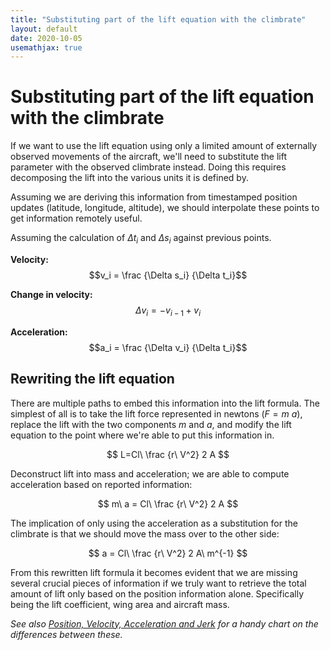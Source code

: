 ```yaml
---
title: "Substituting part of the lift equation with the climbrate"
layout: default
date: 2020-10-05
usemathjax: true
---
```


# Substituting part of the lift equation with the climbrate
If we want to use the lift equation using only a limited amount of externally observed movements of the aircraft, we'll need to substitute the lift parameter with the observed climbrate instead. Doing this requires decomposing the lift into the various units it is defined by.

Assuming we are deriving this information from timestamped position updates (latitude, longitude, altitude), we should interpolate these points to get information remotely useful.

Assuming the calculation of $\Delta t_i$ and $\Delta s_i$ against previous points.

**Velocity:**
$$v_i = \frac {\Delta s_i} {\Delta t_i}$$

**Change in velocity:**
$$\Delta v_i = -v_{i-1} + v_i$$

**Acceleration:**
$$a_i = \frac {\Delta v_i} {\Delta t_i}$$

## Rewriting the lift equation
There are multiple paths to embed this information into the lift formula. The simplest of all is to take the lift force represented in newtons ($F=m\ a$), replace the lift with the two components $m$ and $a$, and modify the lift equation to the point where we're able to put this information in.

$$
L=Cl\ \frac {r\ V^2} 2 A
$$

Deconstruct lift into mass and acceleration; we are able to compute acceleration based on reported information:

$$
m\ a = Cl\ \frac {r\ V^2} 2 A
$$

The implication of only using the acceleration as a substitution for the climbrate is that we should move the mass over to the other side:

$$
a = Cl\ \frac {r\ V^2} 2 A\ m^{-1}
$$


From this rewritten lift formula it becomes evident that we are missing several crucial pieces of information if we truly want to retrieve the total amount of lift only based on the position information alone. Specifically being the lift coefficient, wing area and aircraft mass.


*See also [Position, Velocity, Acceleration and Jerk](./position-velocity-acceleration-jerk) for a handy chart on the differences between these.*